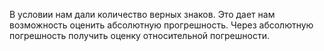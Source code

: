 В условии нам дали количество верных знаков. Это дает нам возможность оценить абсолютную прогрешность. Через абсолютную погрешность получить оценку относительной погрешности.